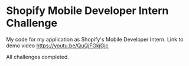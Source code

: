 # Shopify Mobile Developer Intern Challenge
My code for my application as Shopify's Mobile Developer Intern.
Link to demo video https://youtu.be/QuQjFGkjGjc

All challenges completed.
